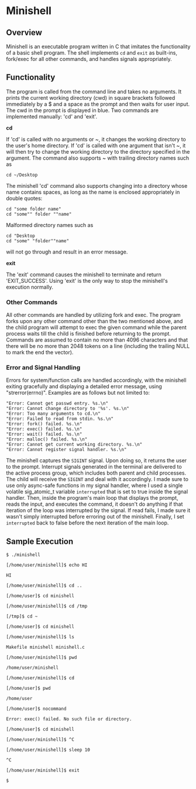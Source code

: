 # Minishell

## Overview
Minishell is an executable program written in C that imitates the functionality of a basic shell program. The shell implements `cd` and `exit`
as built-ins, fork/exec for all other commands, and handles signals appropriately.

## Functionality
The program is called from the command line and takes no arguments. It prints the current working directory (cwd) in square brackets followed immediately by a $ and a space as the prompt and then waits for user input. The cwd in the prompt is displayed in blue. Two commands are implemented manually: 'cd' and 'exit'.

**cd**

If 'cd' is called with no arguments or ~, it changes the working directory to the user's home directory. If 'cd' is called with one argument that isn't ~, it will then try to change the working directory to the directory specified in the argument. The command also supports ~ with trailing directory names such as 

    cd ~/Desktop

The minishell 'cd' command also supports changing into a directory whose name contains spaces, as long as the name is enclosed appropriately in double quotes:

    cd "some folder name"
    cd "some"" folder ""name"

Malformed directory names such as

    cd "Desktop
    cd "some" "folder""name"

will not go through and result in an error message.

**exit**

The 'exit' command causes the minishell to terminate and return 'EXIT_SUCCESS'. Using 'exit' is the only way to stop the minishell's execution normally.

### Other Commands

All other commands are handled by utilizing fork and exec. The program forks upon any other command other than the two mentioned above, and the child program will attempt to exec the given command while the parent process waits till the child is finished before returning to the prompt. Commands are assumed to contain no more than 4096 characters and that there will be no more than 2048 tokens on a line (including the trailing NULL to mark the end the vector).

### Error and Signal Handling

Errors for system/function calls are handled accordingly, with the minishell exiting gracefully and displaying a detailed error message, using "strerror(errno)". Examples are as follows but not limited to:

    "Error: Cannot get passwd entry. %s.\n"
    "Error: Cannot change directory to '%s'. %s.\n"
    "Error: Too many arguments to cd.\n"
    "Error: Failed to read from stdin. %s.\n"
    "Error: fork() failed. %s.\n"
    "Error: exec() failed. %s.\n"
    "Error: wait() failed. %s.\n"
    "Error: malloc() failed. %s.\n" 
    "Error: Cannot get current working directory. %s.\n"
    "Error: Cannot register signal handler. %s.\n"

The minishell captures the `SIGINT` signal. Upon doing so, it returns the user to the prompt. Interrupt signals generated in the terminal are delivered to the active process group, which includes both parent and child processes. The child will receive the `SIGINT` and deal with it accordingly. I made sure to use only async-safe functions in my signal handler, where I used a single volatile sig_atomic_t variable
`interrupted` that is set to true inside the signal handler. Then, inside the program's main loop that displays the prompt, reads the input, and executes the command, it doesn't do anything if that iteration of the loop was interrupted by the signal. If read fails, I made sure it wasn't simply interrupted before erroring out of the minishell. Finally, I set `interrupted` back to false before the next iteration of the main loop.

## Sample Execution

```
$ ./minishell

[/home/user/minishell]$ echo HI

HI

[/home/user/minishell]$ cd ..

[/home/user]$ cd minishell

[/home/user/minishell]$ cd /tmp

[/tmp]$ cd ~

[/home/user]$ cd minishell

[/home/user/minishell]$ ls

Makefile minishell minishell.c

[/home/user/minishell]$ pwd

/home/user/minishell

[/home/user/minishell]$ cd

[/home/user]$ pwd

/home/user

[/home/user]$ nocommand

Error: exec() failed. No such file or directory.

[/home/user]$ cd minishell

[/home/user/minishell]$ ^C

[/home/user/minishell]$ sleep 10

^C

[/home/user/minishell]$ exit

$

